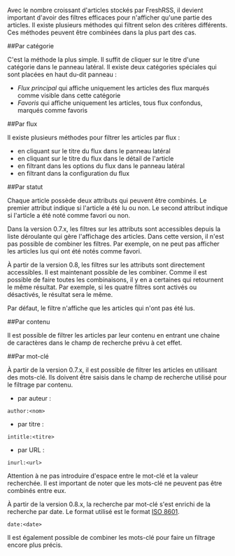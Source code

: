 Avec le nombre croissant d'articles stockés par FreshRSS, il devient important d'avoir des filtres efficaces pour n'afficher qu'une partie des articles. Il existe plusieurs méthodes qui filtrent selon des critères différents. Ces méthodes peuvent être combinées dans la plus part des cas.

##Par catégorie

C'est la méthode la plus simple. Il suffit de cliquer sur le titre d'une catégorie dans le panneau latéral. Il existe deux catégories spéciales qui sont placées en haut du-dit panneau :
  * *Flux principal* qui affiche uniquement les articles des flux marqués comme visible dans cette catégorie
  * *Favoris* qui affiche uniquement les articles, tous flux confondus, marqués comme favoris

##Par flux

Il existe plusieurs méthodes pour filtrer les articles par flux :
  * en cliquant sur le titre du flux dans le panneau latéral
  * en cliquant sur le titre du flux dans le détail de l'article
  * en filtrant dans les options du flux dans le panneau latéral
  * en filtrant dans la configuration du flux

##Par statut

Chaque article possède deux attributs qui peuvent être combinés. Le premier attribut indique si l'article a été lu ou non. Le second attribut indique si l'article a été noté comme favori ou non.

Dans la version 0.7.x, les filtres sur les attributs sont accessibles depuis la liste déroulante qui gère l'affichage des articles. Dans cette version, il n'est pas possible de combiner les filtres. Par exemple, on ne peut pas afficher les articles lus qui ont été notés comme favori.

À partir de la version 0.8, les filtres sur les attributs sont directement accessibles. Il est maintenant possible de les combiner. Comme il est possible de faire toutes les combinaisons, il y en a certaines qui retournent le même résultat. Par exemple, si les quatre filtres sont activés ou désactivés, le résultat sera le même.

Par défaut, le filtre n'affiche que les articles qui n'ont pas été lus.

##Par contenu

Il est possible de filtrer les articles par leur contenu en entrant une chaine de caractères dans le champ de recherche prévu à cet effet.

##Par mot-clé

À partir de la version 0.7.x, il est possible de filtrer les articles en utilisant des mots-clé. Ils doivent être saisis dans le champ de recherche utilisé pour le filtrage par contenu.

  * par auteur :
```
author:<nom>
```
  * par titre :
```
intitle:<titre>
```
  * par URL :
```
inurl:<url>
```

Attention à ne pas introduire d'espace entre le mot-clé et la valeur recherchée.
Il est important de noter que les mots-clé ne peuvent pas être combinés entre eux.

À partir de la version 0.8.x, la recherche par mot-clé s'est enrichi de la recherche par date. Le format utilisé est le format [ISO 8601](http://en.wikipedia.org/wiki/ISO_8601#Time_intervals).

```
date:<date>
```

Il est également possible de combiner les mots-clé pour faire un filtrage encore plus précis.

